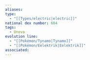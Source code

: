 ```yaml
---
aliases: 
type:
  - "[[Types/electric|electric]]"
national dex number: 604
tags:
  - Unova
evolution line:
  - "[[Pokémon/Tynamo|Tynamo]]"
  - "[[Pokémon/Eelektrik|Eelektrik]]"
associated: 
---
```

